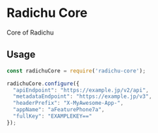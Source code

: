 # Radichu Core

Core of Radichu

## Usage

```js
const radichuCore = require('radichu-core');

radichuCore.configure({
  "apiEndpoint": "https://example.jp/v2/api",
  "metadataEndpoint": "https://example.jp/v3",
  "headerPrefix": "X-MyAwesome-App-",
  "appName": "aFeaturePhone7a",
  "fullKey": "EXAMPLEKEY=="
});
```